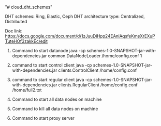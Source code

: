 "# cloud_dht_schemes" 

DHT schemes: Ring, Elastic, Ceph
DHT architecture type: Centralized, Distributed


Doc link: https://docs.google.com/document/d/1zJuuDiHpp24EAniAqsfeKmsXrEXuPTuteHOf3zakkEc/edit


1) Command to start datanode
java -cp schemes-1.0-SNAPSHOT-jar-with-dependencies.jar common.DataNodeLoader /home/config.conf 1

2) command to start control client
java -cp schemes-1.0-SNAPSHOT-jar-with-dependencies.jar clients.ControlClient /home/config.conf

3) command to start regular client
java -cp schemes-1.0-SNAPSHOT-jar-with-dependencies.jar clients.RegularClient /home/config.conf /home/full2.txt

4) Command to start all data nodes on machine

5) Command to kill all data nodes on machine

6) Command to start proxy server

